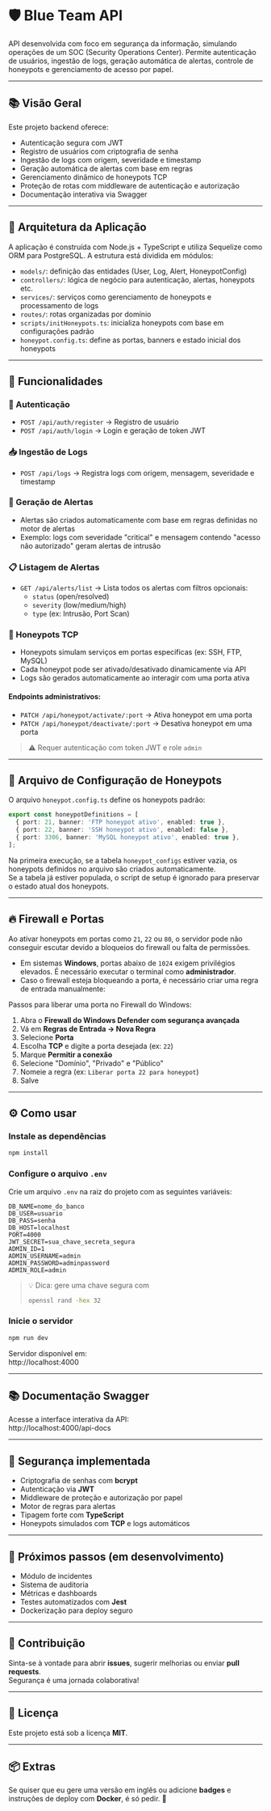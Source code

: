 # 🛡️ Blue Team API

API desenvolvida com foco em segurança da informação, simulando operações de um SOC (Security Operations Center). Permite autenticação de usuários, ingestão de logs, geração automática de alertas, controle de honeypots e gerenciamento de acesso por papel.

---

## 📚 Visão Geral

Este projeto backend oferece:

- Autenticação segura com JWT
- Registro de usuários com criptografia de senha
- Ingestão de logs com origem, severidade e timestamp
- Geração automática de alertas com base em regras
- Gerenciamento dinâmico de honeypots TCP
- Proteção de rotas com middleware de autenticação e autorização
- Documentação interativa via Swagger

---

## 🧠 Arquitetura da Aplicação

A aplicação é construída com Node.js + TypeScript e utiliza Sequelize como ORM para PostgreSQL. A estrutura está dividida em módulos:

- `models/`: definição das entidades (User, Log, Alert, HoneypotConfig)
- `controllers/`: lógica de negócio para autenticação, alertas, honeypots etc.
- `services/`: serviços como gerenciamento de honeypots e processamento de logs
- `routes/`: rotas organizadas por domínio
- `scripts/initHoneypots.ts`: inicializa honeypots com base em configurações padrão
- `honeypot.config.ts`: define as portas, banners e estado inicial dos honeypots

---

## 🚀 Funcionalidades

### 🔐 Autenticação

- `POST /api/auth/register` → Registro de usuário
- `POST /api/auth/login` → Login e geração de token JWT

### 📥 Ingestão de Logs

- `POST /api/logs` → Registra logs com origem, mensagem, severidade e timestamp

### 🚨 Geração de Alertas

- Alertas são criados automaticamente com base em regras definidas no motor de alertas
- Exemplo: logs com severidade "critical" e mensagem contendo "acesso não autorizado" geram alertas de intrusão

### 📋 Listagem de Alertas

- `GET /api/alerts/list` → Lista todos os alertas com filtros opcionais:
  - `status` (open/resolved)
  - `severity` (low/medium/high)
  - `type` (ex: Intrusão, Port Scan)

### 🧪 Honeypots TCP

- Honeypots simulam serviços em portas específicas (ex: SSH, FTP, MySQL)
- Cada honeypot pode ser ativado/desativado dinamicamente via API
- Logs são gerados automaticamente ao interagir com uma porta ativa

#### Endpoints administrativos:

- `PATCH /api/honeypot/activate/:port` → Ativa honeypot em uma porta  
- `PATCH /api/honeypot/deactivate/:port` → Desativa honeypot em uma porta  

> ⚠️ Requer autenticação com token JWT e role `admin`

---

## 🔧 Arquivo de Configuração de Honeypots

O arquivo `honeypot.config.ts` define os honeypots padrão:

```ts
export const honeypotDefinitions = [
  { port: 21, banner: 'FTP honeypot ativo', enabled: true },
  { port: 22, banner: 'SSH honeypot ativo', enabled: false },
  { port: 3306, banner: 'MySQL honeypot ativo', enabled: true },
];
```

Na primeira execução, se a tabela `honeypot_configs` estiver vazia, os honeypots definidos no arquivo são criados automaticamente.  
Se a tabela já estiver populada, o script de setup é ignorado para preservar o estado atual dos honeypots.

---

## 🔥 Firewall e Portas

Ao ativar honeypots em portas como `21`, `22` ou `80`, o servidor pode não conseguir escutar devido a bloqueios do firewall ou falta de permissões.

- Em sistemas **Windows**, portas abaixo de `1024` exigem privilégios elevados. É necessário executar o terminal como **administrador**.  
- Caso o firewall esteja bloqueando a porta, é necessário criar uma regra de entrada manualmente:

Passos para liberar uma porta no Firewall do Windows:
1. Abra o **Firewall do Windows Defender com segurança avançada**  
2. Vá em **Regras de Entrada → Nova Regra**  
3. Selecione **Porta**  
4. Escolha **TCP** e digite a porta desejada (ex: `22`)  
5. Marque **Permitir a conexão**  
6. Selecione "Domínio", "Privado" e "Público"  
7. Nomeie a regra (ex: `Liberar porta 22 para honeypot`)  
8. Salve  

---

## ⚙️ Como usar

### Instale as dependências
```bash
npm install
```

### Configure o arquivo `.env`

Crie um arquivo `.env` na raiz do projeto com as seguintes variáveis:

```env
DB_NAME=nome_do_banco
DB_USER=usuario
DB_PASS=senha
DB_HOST=localhost
PORT=4000
JWT_SECRET=sua_chave_secreta_segura
ADMIN_ID=1
ADMIN_USERNAME=admin
ADMIN_PASSWORD=adminpassword
ADMIN_ROLE=admin
```

> 💡 Dica: gere uma chave segura com  
> ```bash
> openssl rand -hex 32
> ```

### Inicie o servidor
```bash
npm run dev
```

Servidor disponível em:  
http://localhost:4000

---

## 📚 Documentação Swagger

Acesse a interface interativa da API:  
http://localhost:4000/api-docs

---

## 🔐 Segurança implementada

- Criptografia de senhas com **bcrypt**
- Autenticação via **JWT**
- Middleware de proteção e autorização por papel
- Motor de regras para alertas
- Tipagem forte com **TypeScript**
- Honeypots simulados com **TCP** e logs automáticos

---

## 📌 Próximos passos (em desenvolvimento)

- Módulo de incidentes
- Sistema de auditoria
- Métricas e dashboards
- Testes automatizados com **Jest**
- Dockerização para deploy seguro

---

## 🤝 Contribuição

Sinta-se à vontade para abrir **issues**, sugerir melhorias ou enviar **pull requests**.  
Segurança é uma jornada colaborativa!

---

## 📄 Licença

Este projeto está sob a licença **MIT**.

---

## 📦 Extras

Se quiser que eu gere uma versão em inglês ou adicione **badges** e instruções de deploy com **Docker**, é só pedir. 🚀
